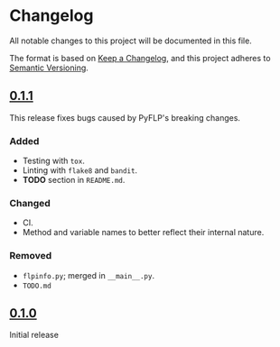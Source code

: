 # Changelog

All notable changes to this project will be documented in this file.

The format is based on [Keep a Changelog](https://keepachangelog.com/en/1.0.0/),
and this project adheres to [Semantic Versioning](https://semver.org/spec/v2.0.0.html).

## [0.1.1]

This release fixes bugs caused by PyFLP's breaking changes.

### Added

- Testing with `tox`.
- Linting with `flake8` and `bandit`.
- **TODO** section in `README.md`.

### Changed

- CI.
- Method and variable names to better reflect their internal nature.

### Removed

- `flpinfo.py`; merged in `__main__.py`.
- `TODO.md`

## [0.1.0]

Initial release

[0.1.1]: https://github.com/demberto/PyFLP/compare/0.1.0...0.1.1
[0.1.0]: https://github.com/demberto/PyFLP/releases/tag/0.1.0
